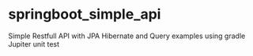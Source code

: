 # springboot_simple_api
Simple Restfull API with JPA Hibernate and Query examples using gradle
Jupiter unit test
